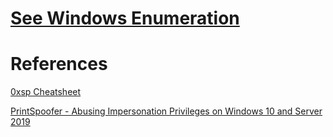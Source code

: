 # [See Windows Enumeration](../../Enumeration/Windows/README.md#System-Information)

# References
[0xsp Cheatsheet](https://0xsp.com/offensive/privilege-escalation-cheatsheet/)

[PrintSpoofer - Abusing Impersonation Privileges on Windows 10 and Server 2019](https://itm4n.github.io/printspoofer-abusing-impersonate-privileges/)
